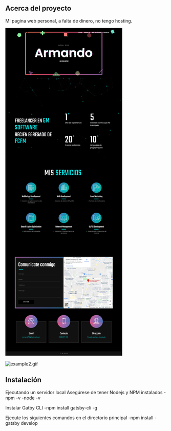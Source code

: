 ## Acerca del proyecto
Mi pagina web personal, a falta de dinero, no tengo hosting.


![example1.png](https://github.com/Armin716/abstract/blob/main/example1.png)

![example2.gif](https://github.com/Armin716/abstract/blob/main/example2.gif)

## Instalación
Ejecutando un servidor local 
Asegúrese de tener Nodejs y NPM instalados
-npm -v
-node -v

Instalar Gatby CLI
-npm install gatsby-cli -g

Ejecute los siguientes comandos en el directorio principal
-npm install
-gatsby develop
